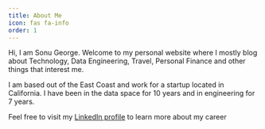 ```yaml
---
title: About Me
icon: fas fa-info
order: 1
---
```


Hi, I am Sonu George. Welcome to my personal website where I mostly blog
about Technology, Data Engineering, Travel, Personal Finance and other things that interest me.

I am based out of the East Coast and work for a startup located in California. I have been in the data space for 10 years and in engineering for 7 years. 

Feel free to visit my [LinkedIn profile](https://www.linkedin.com/in/sonugeorge) to
learn more about my career

<!-- Calendly badge widget begin -->
<link href="https://assets.calendly.com/assets/external/widget.css" rel="stylesheet">
<script src="https://assets.calendly.com/assets/external/widget.js" type="text/javascript" async></script>
<script type="text/javascript">window.onload = function() { Calendly.initBadgeWidget({ url: 'https://calendly.com/sonugeorge', text: 'Schedule time with me', color: '#0069ff', textColor: '#ffffff', branding: true }); }</script>
<!-- Calendly badge widget end -->
